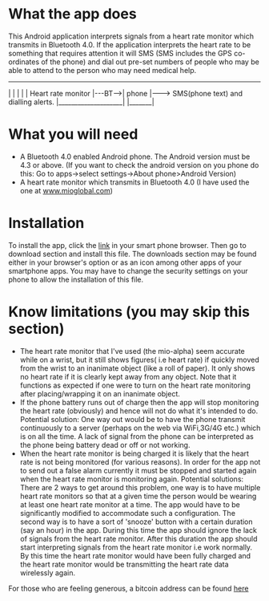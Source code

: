 What the app does
=================
This Android application interprets  signals from a heart rate monitor which transmits in Bluetooth 4.0. If the application interprets the heart rate to be something that requires attention it will SMS (SMS includes the GPS co-ordinates of the phone) and dial out pre-set numbers of people who may be able to attend to the person who may need medical help.

 ____________________          _______
|                    |        |       |
| Heart rate monitor |---BT-->| phone |---> SMS(phone text) and dialling alerts.
|____________________|        |_______|


What you will need
==================
- A Bluetooth 4.0 enabled Android phone. The Android version must be 4.3 or above. (If you want to check the android version on you phone do this: Go to apps->select settings->About phone>Android Version)
- A heart rate monitor which transmits in Bluetooth 4.0 (I have used the one at www.mioglobal.com)

Installation
=============
To install the app, click the [link](blob/master/bin/VitalSigns.apk?raw=true) in your smart phone browser. Then go to download section and install this file. The downloads section may be found either in your browser's option or as an icon among other apps of your smartphone apps. You may have to change the security settings on your phone to allow the installation of this file.

Know limitations (you may skip this section)
================
- The heart rate monitor that I've used (the mio-alpha) seem accurate while on a wrist, but it still shows figures( i.e heart rate) if quickly moved from the  wrist to an inanimate object (like a roll of paper). It only shows no heart rate if it is clearly kept away from any object. Note that it functions as expected if one were to turn on the heart rate monitoring after placing/wrapping it on an inanimate object.
- If the phone battery runs out of charge then the app will stop monitoring the heart rate (obviously) and hence will not do what it's intended to do. Potential solution: One way out would be to have the phone transmit continuously to a server (perhaps on the web via WiFi,3G/4G etc.) which is on all the time. A lack of signal from the phone can be interpreted as the phone being battery dead or off or not working.
- When the heart rate monitor is being charged it is likely that the heart rate is not being monitored (for various reasons). In order for the app not to send out a false alarm currently it must be stopped and started again when the heart rate monitor is monitoring again. Potential solutions:  There are 2 ways to get around this problem, one way is to have multiple heart rate monitors so that at a given time the person would be wearing at least one heart rate monitor at a time. The app would have to be significantly modified to accommodate such a configuration. The second way is to have a sort of 'snooze' button with a certain duration (say an hour) in the app. During this time the app should ignore the lack of signals from the heart rate monitor. After this duration the app should start interpreting signals from the heart rate monitor i.e work normally. By this time the heart rate monitor would have been fully charged and the heart rate monitor would be transmitting the heart rate data wirelessly again.  


For those who are feeling generous, a bitcoin address can be found [here](http://tinyurl.com/nntl6pd)

